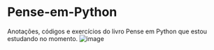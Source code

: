 # Pense-em-Python
Anotações, códigos e exercícios do livro Pense em Python que estou estudando no momento. 
![image](https://github.com/user-attachments/assets/786907f2-8a86-4c31-9d1d-e30e6734b0f0)
